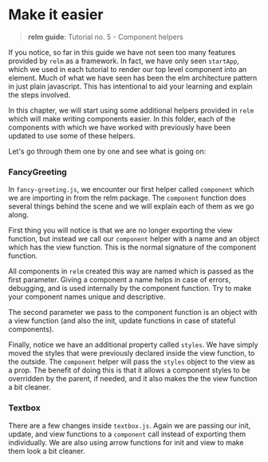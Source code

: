 # Make it easier
> __relm guide__: Tutorial no. 5 - Component helpers

If you notice, so far in this guide we have not seen too many features provided by `relm` as a framework. In fact, we have only seen `startApp`, which we used in each tutorial to render our top level component into an element. Much of what we have seen has been the elm architecture pattern in just plain javascript. This has intentional to aid your learning and explain the steps involved.

In this chapter, we will start using some additional helpers provided in `relm` which will make writing components easier. In this folder, each of the components with which we have worked with previously have been updated to use some of these helpers.

Let's go through them one by one and see what is going on:

### FancyGreeting

In `fancy-greeting.js`, we encounter our first helper called `component` which we are importing in from the relm package. The `component` function does several things behind the scene and we will explain each of them as we go along.

First thing you will notice is that we are no longer exporting the view function, but instead we call our `component` helper with a name and an object which has the view function. This is the normal signature of the component function.

All components in `relm` created this way are named which is passed as the first parameter. Giving a component a name helps in case of errors, debugging, and is used internally by the component function. Try to make your component names unique and descriptive.

The second parameter we pass to the component function is an object with a view function (and also the init, update functions in case of stateful components).

Finally, notice we have an additional property called `styles`. We have simply moved the styles that were previously declared inside the view function, to the outside. The `component` helper will pass the `styles` object to the view as a prop. The benefit of doing this is that it allows a component styles to be overridden by the parent, if needed, and it also makes the the view function a bit cleaner.

### Textbox

There are a few changes inside `textbox.js`. Again we are passing our init, update, and view functions to a `component` call instead of exporting them individually. We are also using arrow functions for init and view to make them look a bit cleaner.
